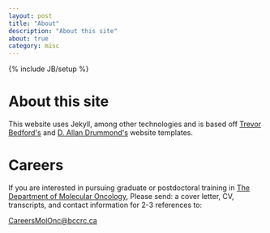 ```yaml
---
layout: post
title: "About"
description: "About this site"
about: true
category: misc
---
```

{% include JB/setup %}

# About this site

This website uses Jekyll, among other technologies and is based off [Trevor Bedford's](http://bedford.io) and [D. Allan Drummond's](http://drummondlab.org/about.html) website templates.

# Careers

If you are interested in pursuing graduate or postdoctoral training in [The Department of Molecular Oncology](http://molonc.bccrc.ca/), Please send: a cover letter, CV, transcripts, and contact information for 2-3 references to:

CareersMolOnc@bccrc.ca


